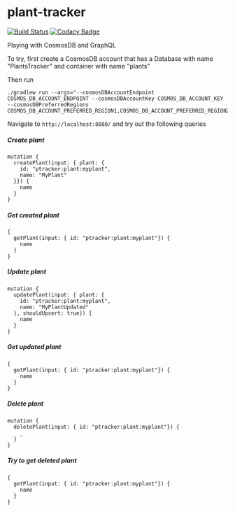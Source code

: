 # plant-tracker
[![Build Status](https://travis-ci.com/vgkholla/plant-tracker.svg?branch=master)](https://travis-ci.com/vgkholla/plant-tracker)
[![Codacy Badge](https://app.codacy.com/project/badge/Grade/56437f45d4934e95b9e85589e853f657)](https://www.codacy.com/manual/vgkholla/interests-network?utm_source=github.com&amp;utm_medium=referral&amp;utm_content=vgkholla/interests-network&amp;utm_campaign=Badge_Grade)

Playing with CosmosDB and GraphQL

To try, first create a CosmosDB account that has a Database with name "PlantsTracker" and container with name "plants"

Then run
```
./gradlew run --args="--cosmosDBAccountEndpoint COSMOS_DB_ACCOUNT_ENDPOINT --cosmosDBAccountKey COSMOS_DB_ACCOUNT_KEY --cosmosDBPreferredRegions COSMOS_DB_ACCOUNT_PREFERRED_REGION1,COSMOS_DB_ACCOUNT_PREFERRED_REGION2"
```

Navigate to `http://localhost:8080/` and try out the following queries

##### Create plant

```
mutation {
  createPlant(input: { plant: {
    id: "ptracker:plant:myplant",
    name: "MyPlant"
  }}) {
    name
  }
}
```

##### Get created plant

```
{
  getPlant(input: { id: "ptracker:plant:myplant"}) {
    name
  }
}
```

##### Update plant

```
mutation {
  updatePlant(input: { plant: {
    id: "ptracker:plant:myplant",
    name: "MyPlantUpdated"
  }, shouldUpsert: true}) {
    name
  }
}
```

##### Get updated plant

```
{
  getPlant(input: { id: "ptracker:plant:myplant"}) {
    name
  }
}
```

##### Delete plant

```
mutation {
  deletePlant(input: { id: "ptracker:plant:myplant"}) {
    _
  }
}
```

##### Try to get deleted plant

```
{
  getPlant(input: { id: "ptracker:plant:myplant"}) {
    name
  }
}
```

